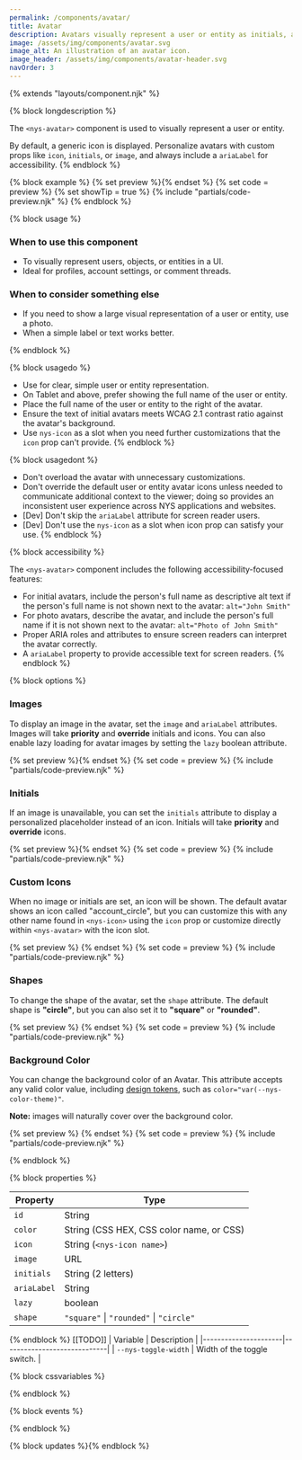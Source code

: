 ```yaml
---
permalink: /components/avatar/
title: Avatar
description: Avatars visually represent a user or entity as initials, a photo, or an icon.
image: /assets/img/components/avatar.svg
image_alt: An illustration of an avatar icon.
image_header: /assets/img/components/avatar-header.svg
navOrder: 3
---
```


{% extends "layouts/component.njk" %}

{% block longdescription %}

The `<nys-avatar>` component is used to visually represent a user or entity.

By default, a generic icon is displayed. Personalize avatars with custom props like `icon`, `initials`, or `image`, and always include a `ariaLabel` for accessibility.
{% endblock %}

{% block example %}
  {% set preview %}<nys-avatar ariaLabel="User avatar"></nys-avatar>{% endset %}
  {% set code = preview %}
  {% set showTip = true %}
  {% include "partials/code-preview.njk" %}
{% endblock %}

{% block usage %}

### When to use this component

- To visually represent users, objects, or entities in a UI.
- Ideal for profiles, account settings, or comment threads.

### When to consider something else

  - If you need to show a large visual representation of a user or entity, use a photo.
  - When a simple label or text works better.

{% endblock %}

{% block usagedo %}

  - Use for clear, simple user or entity representation.
  - On Tablet and above, prefer showing the full name of the user or entity.
  - Place the full name of the user or entity to the right of the avatar.
  - Ensure the text of initial avatars meets WCAG 2.1 contrast ratio against the avatar's background.
  - Use `nys-icon` as a slot when you need further customizations that the `icon` prop can't provide.
{% endblock %}

{% block usagedont %}

  - Don't overload the avatar with unnecessary customizations.
  - Don't override the default user or entity avatar icons unless needed to communicate additional context to the viewer; doing so provides an inconsistent user experience across NYS applications and websites.
  - [Dev] Don't skip the `ariaLabel` attribute for screen reader users.
  - [Dev] Don't use the `nys-icon` as a slot when icon prop can satisfy your use.
{% endblock %}

{% block accessibility %}

The `<nys-avatar>` component includes the following accessibility-focused features:

  - For initial avatars, include the person's full name as descriptive alt text if the person's full name is not shown next to the avatar: `alt="John Smith"`
  - For photo avatars, describe the avatar, and include the person's full name if it is not shown next to the avatar: `alt="Photo of John Smith"`
  - Proper ARIA roles and attributes to ensure screen readers can interpret the avatar correctly.
  - A `ariaLabel` property to provide accessible text for screen readers.
{% endblock %}

{% block options %}

### Images
To display an image in the avatar, set the `image` and `ariaLabel` attributes. Images will take **priority** and **override** initials and icons. You can also enable lazy loading for avatar images by setting the `lazy` boolean attribute.

{% set preview %}<nys-avatar ariaLabel="User avatar" image="https://images.unsplash.com/photo-1513360371669-4adf3dd7dff8?q=80&w=100" lazy>{% endset %}
{% set code = preview %}
{% include "partials/code-preview.njk" %}

### Initials

If an image is unavailable, you can set the `initials` attribute to display a personalized placeholder instead of an icon. Initials will take **priority** and **override** icons.

{% set preview %}<nys-avatar ariaLabel="User avatar" initials="NY"></nys-avatar>{% endset %}
{% set code = preview %}
{% include "partials/code-preview.njk" %}

### Custom Icons

When no image or initials are set, an icon will be shown. The default avatar shows an icon called "account_circle", but you can customize this with any other name found in `<nys-icon>` using the `icon` prop or customize directly within `<nys-avatar>` with the icon slot.

{% set preview %}
<nys-avatar ariaLabel="User avatar"></nys-avatar>
<nys-avatar ariaLabel="Youtube avatar" color="#f2efee">
  <nys-icon ariaLabel="youtube icon" name="social_youtube" color="#b2071d" size="lg"></nys-icon>
</nys-avatar>
<nys-avatar ariaLabel="Snow avatar" icon="ac_unit"></nys-avatar>{% endset %}
{% set code = preview %}
{% include "partials/code-preview.njk" %}

### Shapes

To change the shape of the avatar, set the `shape` attribute. The default shape is **"circle"**, but you can also set it to **"square"** or **"rounded"**.

{% set preview %}
<nys-avatar ariaLabel="User avatar" shape="circle"></nys-avatar>
<nys-avatar ariaLabel="User avatar" shape="rounded"></nys-avatar>
<nys-avatar ariaLabel="User avatar" shape="square"></nys-avatar></nys-avatar>{% endset %}
{% set code = preview %}
{% include "partials/code-preview.njk" %}

### Background Color

You can change the background color of an Avatar. This attribute accepts any valid color value, including [design tokens](https://designsystem.ny.gov/foundations/tokens/), such as `color="var(--nys-color-theme)"`.

**Note:** images will naturally cover over the background color.

{% set preview %}
<nys-avatar ariaLabel="User avatar" color="purple"></nys-avatar>{% endset %}
{% set code = preview %}
{% include "partials/code-preview.njk" %}

{% endblock %}

{% block properties %}

| Property   | Type                                     |
|------------|------------------------------------------|
| `id`       | String                                   |
| `color`    | String (CSS HEX, CSS color name, or CSS) |
| `icon`     | String (`<nys-icon name>`)               |
| `image`    | URL                                      |
| `initials` | String (2 letters)                       |
| `ariaLabel`| String                                   |
| `lazy`     | boolean                                  |
| `shape`    | `"square"` \| `"rounded"` \| `"circle"`  |


{% endblock %}
[[TODO]]
| Variable             | Description                 |
|----------------------|-----------------------------|
| `--nys-toggle-width` | Width of the toggle switch. |

{% block cssvariables %}


{% endblock %}

{% block events %}

{% endblock %}

{% block updates %}{% endblock %}
